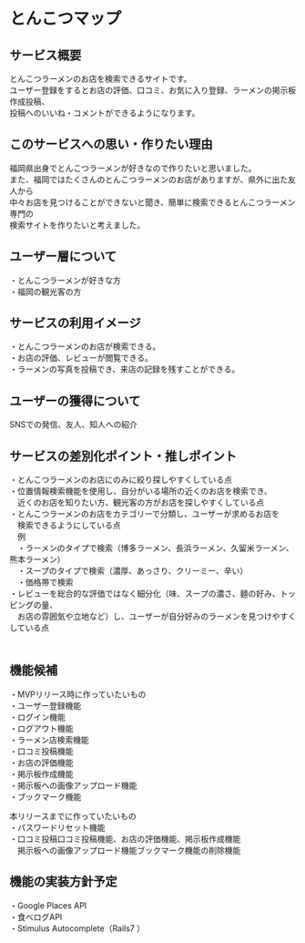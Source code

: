 # とんこつマップ

## サービス概要
とんこつラーメンのお店を検索できるサイトです。  
ユーザー登録をするとお店の評価、口コミ、お気に入り登録、ラーメンの掲示板作成投稿、  
投稿へのいいね・コメントができるようになります。　　

## このサービスへの思い・作りたい理由
福岡県出身でとんこつラーメンが好きなので作りたいと思いました。  
また、福岡ではたくさんのとんこつラーメンのお店がありますが、県外に出た友人から  
中々お店を見つけることができないと聞き、簡単に検索できるとんこつラーメン専門の  
検索サイトを作りたいと考えました。

## ユーザー層について
・とんこつラーメンが好きな方  
・福岡の観光客の方

## サービスの利用イメージ
・とんこつラーメンのお店が検索できる。  
・お店の評価、レビューが閲覧できる。  
・ラーメンの写真を投稿でき、来店の記録を残すことができる。  

## ユーザーの獲得について
SNSでの発信、友人、知人への紹介

## サービスの差別化ポイント・推しポイント
・とんこつラーメンのお店にのみに絞り探しやすくしている点  
・位置情報検索機能を使用し、自分がいる場所の近くのお店を検索でき、    
　近くのお店を知りたい方、観光客の方がお店を探しやすくしている点  
・とんこつラーメンのお店をカテゴリーで分類し、ユーザーが求めるお店を  
　検索できるようにしている点  
　例  
　・ラーメンのタイプで検索（博多ラーメン、長浜ラーメン、久留米ラーメン、熊本ラーメン）  
　・スープのタイプで検索（濃厚、あっさり、クリーミー、辛い）  
　・価格帯で検索  
・レビューを総合的な評価ではなく細分化（味、スープの濃さ、麺の好み、トッピングの量、  
　お店の雰囲気や立地など）し、ユーザーが自分好みのラーメンを見つけやすくしている点    
　
## 機能候補
・MVPリリース時に作っていたいもの    
・ユーザー登録機能  
・ログイン機能  
・ログアウト機能  
・ラーメン店検索機能  
・口コミ投稿機能  
・お店の評価機能  
・掲示板作成機能  
・掲示板への画像アップロード機能  
・ブックマーク機能  

本リリースまでに作っていたいもの  
・パスワードリセット機能  
・口コミ投稿口コミ投稿機能、お店の評価機能、掲示板作成機能  
　掲示板への画像アップロード機能ブックマーク機能の削除機能


## 機能の実装方針予定
・Google Places API    
・食べログAPI  
・Stimulus Autocomplete（Rails7 ）
